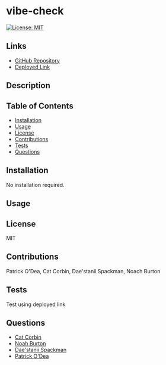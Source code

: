 # vibe-check

[![License: MIT](https://img.shields.io/badge/License-MIT-yellow.svg)](https://opensource.org/licenses/MIT)
<br>
![]()

## Links

<ul>
<li> <a href = "https://github.com/patrickodea/Vibe-Check">GitHub Repository</a> </li>
<li> <a href = "">Deployed Link</a> </li>
</ul>

## Description



## Table of Contents

- [Installation](#installation)
- [Usage](#usage)
- [License](#license)
- [Contributions](#contributions)
- [Tests](#tests)
- [Questions](#questions)

## Installation

No installation required.

## Usage


## License

MIT

## Contributions

Patrick O'Dea, Cat Corbin, Dae'stanii Spackman, Noach Burton

## Tests

Test using deployed link

## Questions
<ul>
<li> <a href = "https://github.com/CatCorbin">Cat Corbin</a>
</li>
<li> <a href = "https://github.com/NoahAaronBurton">Noah Burton</a>
</li>
<li>
<a href = "https://github.com/daestanii1997">Dae'stanii Spackman</a>
</li>
<li>
<a href = "https://github.com/patrickodea">Patrick O'Dea</a>
</li>